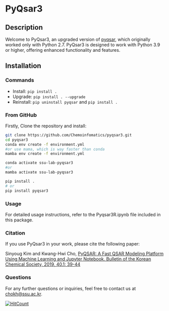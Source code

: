 # PyQsar3

## Description

Welcome to PyQsar3, an upgraded version of [pyqsar](https://github.com/crong-k/pyqsar_tutorial#readme), which originally worked only with Python 2.7. PyQsar3 is designed to work with Python 3.9 or higher, offering enhanced functionality and features.

## Installation

### Commands

- Install: `pip install .`
- Upgrade: `pip install . --upgrade`
- Reinstall: `pip uninstall pyqsar` and `pip install .`

### From GitHub




Firstly, Clone the repository and install:

```bash
git clone https://github.com/Chemoinfomatics/pyqsar3.git
cd pyqsar3
conda env create -f environment.yml 
#or use mama, which is way faster than conda
mamba env create -f environment.yml 

conda activate ssu-lab-pyqsar3
#or
mamba activate ssu-lab-pyqsar3 

pip install .
# or 
pip install pyqsar3

```

### Usage
For detailed usage instructions, refer to the Pyqsar3R.ipynb file included in this package.

### Citation
If you use PyQsar3 in your work, please cite the following paper:

Sinyoug Kim and Kwang-Hwi Cho, [PyQSAR: A Fast QSAR Modeling Platform Using Machine Learning and Jupyter Notebook. Bulletin of the Korean Chemical Society, 2019, 40.1: 39-44](https://onlinelibrary.wiley.com/doi/abs/10.1002/bkcs.11638)

### Questions
For any further questions or inquiries, feel free to contact us at chokh@ssu.ac.kr.


 [![HitCount](https://hits.dwyl.com/Chemoinfomatics/pyqsar3.svg?style=flat&show=unique)](http://hits.dwyl.com/Chemoinfomatics/pyqsar3)
